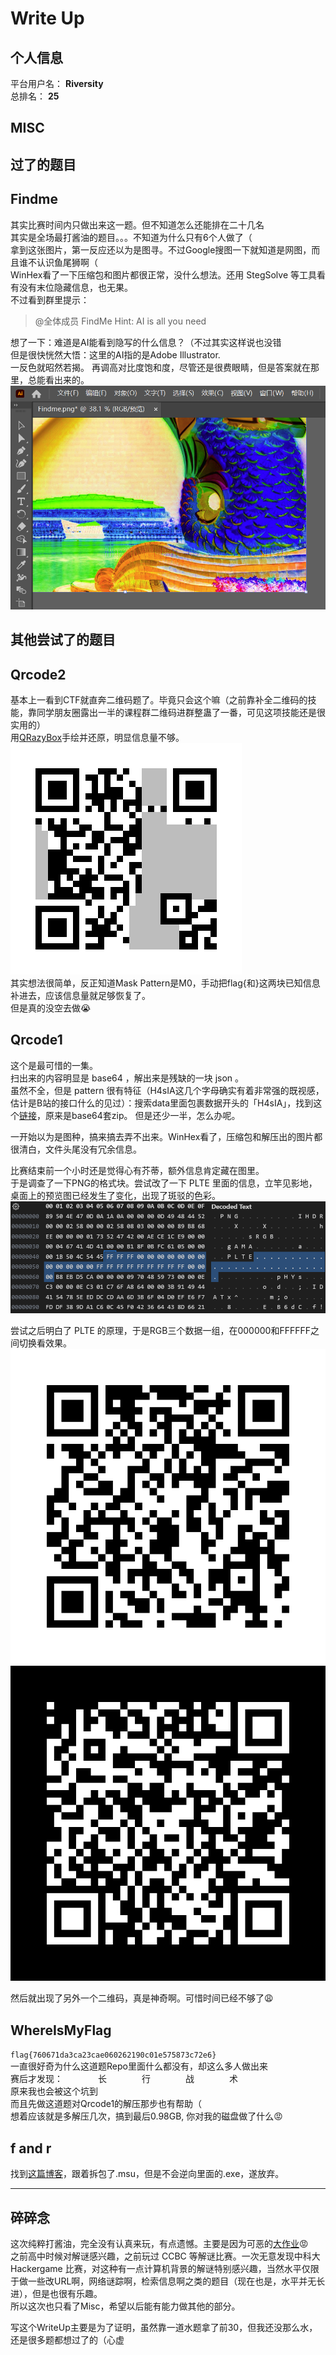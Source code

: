 # Write Up
## 个人信息
平台用户名： **Riversity**            
总排名： **25**

## MISC
## 过了的题目
## Findme
其实比赛时间内只做出来这一题。但不知道怎么还能排在二十几名           
其实是全场最打酱油的题目。。。不知道为什么只有6个人做了（           
拿到这张图片，第一反应还以为是图寻。不过Google搜图一下就知道是网图，而且谁不认识鱼尾狮啊（            
WinHex看了一下压缩包和图片都很正常，没什么想法。还用 StegSolve 等工具看有没有末位隐藏信息，也无果。       
不过看到群里提示：           
> @全体成员 FindMe Hint: AI is all you need

想了一下：难道是AI能看到隐写的什么信息？（不过其实这样说也没错         
但是很快恍然大悟：这里的AI指的是Adobe Illustrator.                
一反色就昭然若揭。
再调高对比度饱和度，尽管还是很费眼睛，但是答案就在那里，总能看出来的。        
![](All_you_need_is_AI.png)               

## 其他尝试了的题目
## Qrcode2
基本上一看到CTF就直奔二维码题了。毕竟只会这个嘛（之前靠补全二维码的技能，靠同学朋友圈露出一半的课程群二维码进群整蛊了一番，可见这项技能还是很实用的）               
用[QRazyBox](https://merri.cx/qrazybox/)手绘并还原，明显信息量不够。         
![](Restore_Qr2.png)             
其实想法很简单，反正知道Mask Pattern是M0，手动把flag{和}这两块已知信息补进去，应该信息量就足够恢复了。              
但是真的没空去做😭

## Qrcode1
这个是最可惜的一集。               
扫出来的内容明显是 base64 ，解出来是残缺的一块 json 。                        
虽然不全，但是 pattern 很有特征（H4sIA这几个字母确实有着非常强的既视感，估计是B站的接口什么的见过）：搜索data里面包裹数据开头的「H4sIA」，找到这个[链接](https://blog.csdn.net/counsellor/article/details/83110949)，原来是base64套zip。
但是还少一半，怎么办呢。        

一开始以为是图种，搞来搞去弄不出来。WinHex看了，压缩包和解压出的图片都很清白，文件头尾没有冗余信息。            

比赛结束前一个小时还是觉得心有芥蒂，额外信息肯定藏在图里。          
于是调查了一下PNG的格式块。尝试改了一下 PLTE 里面的信息，立竿见影地，桌面上的预览图已经发生了变化，出现了斑驳的色彩。                      
![](PNG_Hex.png)                   

尝试之后明白了 PLTE 的原理，于是RGB三个数据一组，在000000和FFFFFF之间切换看效果。              
![](qrcode1.png) 
![](qrcode1_altered.png)               

然后就出现了另外一个二维码，真是神奇啊。可惜时间已经不够了😩

## WhereIsMyFlag
`flag{760671da3ca23cae060262190c01e575873c72e6}`           
一直很好奇为什么这道题Repo里面什么都没有，却这么多人做出来               
赛后才发现：　　　　长　　　　行　　　　战　　　　术                         
原来我也会被这个坑到                 
而且先做这道题对Qrcode1的解压那步也有帮助（               
想着应该就是多解压几次，搞到最后0.98GB, 你对我的磁盘做了什么😡           

## f and r
找到[这篇博客](https://wumb0.in/extracting-and-diffing-ms-patches-in-2020.html)，跟着拆包了.msu，但是不会逆向里面的.exe，遂放弃。

------------------
## 碎碎念
这次纯粹打酱油，完全没有认真来玩，有点遗憾。主要是因为可恶的[大作业](https://github.com/ACMClassCourse-2023/STLite-ACM-2024/tree/main/map)😡            
之前高中时候对解谜感兴趣，之前玩过 CCBC 等解谜比赛。一次无意发现中科大 Hackergame 比赛，对这种有一点计算机背景的解谜特别感兴趣，当然水平仅限于做一些改URL啊，网络谜踪啊，检索信息啊之类的题目（现在也是，水平并无长进），但是也很有乐趣。            
所以这次也只看了Misc，希望以后能有能力做其他的部分。        

写这个WriteUp主要是为了证明，虽然靠一道水题拿了前30，但我还没那么水，还是很多题都想过了的（心虚
